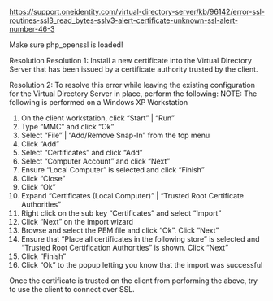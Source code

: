 https://support.oneidentity.com/virtual-directory-server/kb/96142/error-ssl-routines-ssl3_read_bytes-sslv3-alert-certificate-unknown-ssl-alert-number-46-3

Make sure php_openssl is loaded!

Resolution
Resolution 1:
Install a new certificate into the Virtual Directory Server that has been issued by a certificate authority trusted by the client.

Resolution 2:
To resolve this error while leaving the existing configuration for the Virtual Directory Server in place, perform the following:
NOTE: The following is performed on a Windows XP Workstation

1. On the client workstation, click “Start” | “Run”
2. Type “MMC” and click “Ok”
3. Select “File” | “Add/Remove Snap-In” from the top menu
4. Click “Add”
5. Select “Certificates” and click “Add”
6. Select “Computer Account” and click “Next”
7. Ensure “Local Computer” is selected and click “Finish”
8. Click “Close”
9. Click “Ok”
10. Expand “Certificates (Local Computer)” | “Trusted Root Certificate Authorities”
11. Right click on the sub key “Certificates” and select “Import”
12. Click “Next” on the import wizard
13. Browse and select the PEM file and click “Ok”. Click “Next”
14. Ensure that “Place all certificates in the following store” is selected and “Trusted Root Certification Authorities” is shown. Click “Next”
15. Click “Finish”
16. Click “Ok” to the popup letting you know that the import was successful

Once the certificate is trusted on the client from performing the above, try to use the client to connect over SSL.